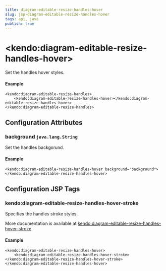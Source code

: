 ```yaml
---
title: diagram-editable-resize-handles-hover
slug: jsp-diagram-editable-resize-handles-hover
tags: api, java
publish: true
---
```


# \<kendo:diagram-editable-resize-handles-hover\>

Set the handles hover styles.

#### Example
    <kendo:diagram-editable-resize-handles>
        <kendo:diagram-editable-resize-handles-hover></kendo:diagram-editable-resize-handles-hover>
    </kendo:diagram-editable-resize-handles>

## Configuration Attributes

### background `java.lang.String`

Set the handles backgorund.

#### Example
    <kendo:diagram-editable-resize-handles-hover background="background">
    </kendo:diagram-editable-resize-handles-hover>


##  Configuration JSP Tags

### kendo:diagram-editable-resize-handles-hover-stroke

Specifies the handles stroke styles.

More documentation is available at [kendo:diagram-editable-resize-handles-hover-stroke](/kendo-ui/api/wrappers/jsp/diagram/editable-resize-handles-hover-stroke).

#### Example

    <kendo:diagram-editable-resize-handles-hover>
        <kendo:diagram-editable-resize-handles-hover-stroke></kendo:diagram-editable-resize-handles-hover-stroke>
    </kendo:diagram-editable-resize-handles-hover>

